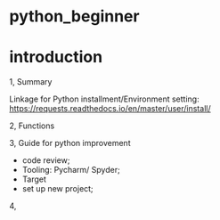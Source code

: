 # python_beginner

# introduction

  1, Summary
  
  Linkage for Python installment/Environment setting: https://requests.readthedocs.io/en/master/user/install/
  
  
  2, Functions
  
  3, Guide for python improvement
  
   * code review;
   * Tooling:  Pycharm/ Spyder;
   * Target
   * set up new project;
   
   
   4,
